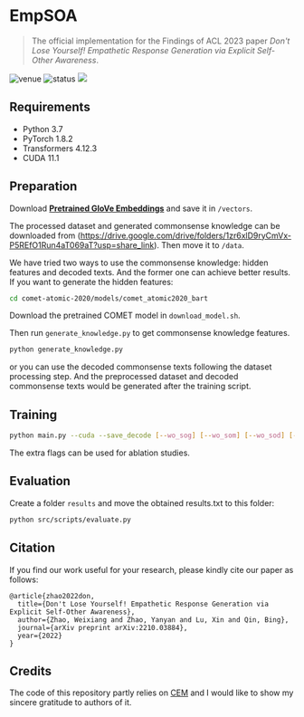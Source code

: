 # EmpSOA

> The official implementation for the Findings of ACL 2023 paper *Don't Lose Yourself! Empathetic Response Generation via Explicit Self-Other Awareness*.

<img src="https://img.shields.io/badge/Venue-ACL--23-278ea5" alt="venue"/> <img src="https://img.shields.io/badge/Status-Accepted-success" alt="status"/> <img src="https://img.shields.io/badge/Issues-Welcome-red">

## Requirements
* Python 3.7
* PyTorch 1.8.2
* Transformers 4.12.3
* CUDA 11.1

## Preparation

Download  [**Pretrained GloVe Embeddings**](http://nlp.stanford.edu/data/glove.6B.zip) and save it in `/vectors`.

The processed dataset and generated commonsense knowledge can be downloaded from (https://drive.google.com/drive/folders/1zr6xlD9ryCmVx-P5REfO1Run4aT069aT?usp=share_link). Then move it to `/data`.

We have tried two ways to use the commonsense knowledge: hidden features and decoded texts. And the former one can achieve better results. \
If you want to generate the hidden features: 
```sh
cd comet-atomic-2020/models/comet_atomic2020_bart
```
Download the pretrained COMET model in `download_model.sh`.

Then run `generate_knowledge.py` to get commonsense knowledge features.

```sh
python generate_knowledge.py
```

or you can use the decoded commonsense texts following the dataset processing step. And the preprocessed dataset and decoded commonsense texts would be generated after the training script.

## Training

```sh
python main.py --cuda --save_decode [--wo_sog] [--wo_som] [--wo_sod] [--only_user] [--only_agent] [--wo_dis_sel_oth]
```
The extra flags can be used for ablation studies.

## Evaluation

Create a folder `results` and move the obtained results.txt to this folder:

```sh
python src/scripts/evaluate.py 
```

## Citation
If you find our work useful for your research, please kindly cite our paper as follows:
```
@article{zhao2022don,
  title={Don't Lose Yourself! Empathetic Response Generation via Explicit Self-Other Awareness},
  author={Zhao, Weixiang and Zhao, Yanyan and Lu, Xin and Qin, Bing},
  journal={arXiv preprint arXiv:2210.03884},
  year={2022}
}
```

## Credits
The code of this repository partly relies on [CEM](https://github.com/Sahandfer/CEM) and I would like to show my sincere gratitude to authors of it.